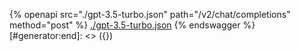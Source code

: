 [#generator:start]: <> ({ "template": "openapi" })
{% openapi src="./gpt-3.5-turbo.json" path="/v2/chat/completions" method="post" %}
[./gpt-3.5-turbo.json](./gpt-3.5-turbo.json)
{% endswagger %}
[#generator:end]: <> ({})